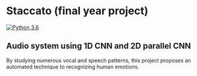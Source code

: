 # Staccato (final year project)
[![Python 3.6](https://img.shields.io/badge/python-3.6-yellow.svg)](https://www.python.org/downloads/release/python-360/)

## Audio system using 1D CNN and 2D parallel CNN
By studying numerous vocal and speech patterns, this project proposes an automated technique to recognizing human emotions. 

